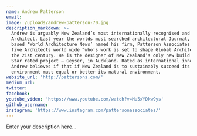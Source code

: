 ```yaml
---
name: Andrew Patterson
email:
image: /uploads/andrew-patterson-70.jpg
description_markdown: >-
  Andrew is arguably New Zealand’s most internationally recognised and published
  Architect. Last year the worlds most searched architectural Journal, London
  based ‘World Architecture News’ named his firm, Patterson Associates as one of
  five Architects world wide “who’s work is set to shape Global Architecture in
  the 21st century. He is the designer of New Zealand’s only new build 6 Green
  Star rated project – Geyser, in Auckland. Rated as international innovator
  Andrew believes if that if New Zealand is to sustainably succeed its built
  environment must equal or better its natural environment.
website_url: 'http://pattersons.com/'
medium_url:
twitter:
facebook:
youtube_video: 'https://www.youtube.com/watch?v=Mu5xYDkw9ys'
github_username:
instagram: 'https://www.instagram.com/pattersonassociates/'
---
```


Enter your description here...
